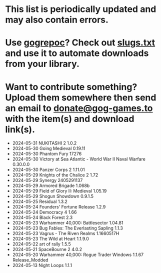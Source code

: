 # This list is periodically updated and may also contain errors.

# Use [gogrepoc](https://github.com/Kalanyr/gogrepoc "gogrepoc")? Check out [slugs.txt](https://raw.githubusercontent.com/GOG-Games-com/missing-updates/main/slugs.txt "slugs.txt") and use it to automate downloads from your library.

# Want to contribute something? Upload them somewhere then send an email to <a href="mailto:donate@gog-games.to">donate@gog-games.to</a> with the item(s) and download link(s).

- 2024-05-31 NUKITASHI 2 1.0.2
- 2024-05-30 Going Medieval 0.19.11
- 2024-05-30 Phantom Fury 17276
- 2024-05-30 Victory at Sea Atlantic - World War II Naval Warfare 0.30.0.0
- 2024-05-30 Panzer Corps 2 1.11.01
- 2024-05-29 Knights of the Chalice 2 1.72
- 2024-05-29 Synergy 2405291137
- 2024-05-29 Armored Brigade 1.068b
- 2024-05-29 Field of Glory II: Medieval 1.05.19
- 2024-05-29 Shogun Showdown 0.9.1.5
- 2024-05-25 Residual 1.3.2
- 2024-05-24 Founders' Fortune Release 1.2.9
- 2024-05-24 Democracy 4 1.66
- 2024-05-24 Black Forest 2.3
- 2024-05-23 Warhammer 40,000: Battlesector 1.04.81
- 2024-05-23 Bug Fables: The Everlasting Sapling 1.1.3
- 2024-05-23 Vagrus - The Riven Realms 1.1660517H
- 2024-05-23 The Wild at Heart 1.1.9.0
- 2024-05-22 art of rally 1.5.5
- 2024-05-21 SpaceBourne 2 4.0.2
- 2024-05-20 Warhammer 40,000: Rogue Trader Windows 1.1.67 Release_Modded
- 2024-05-13 Night Loops 1.1.1
